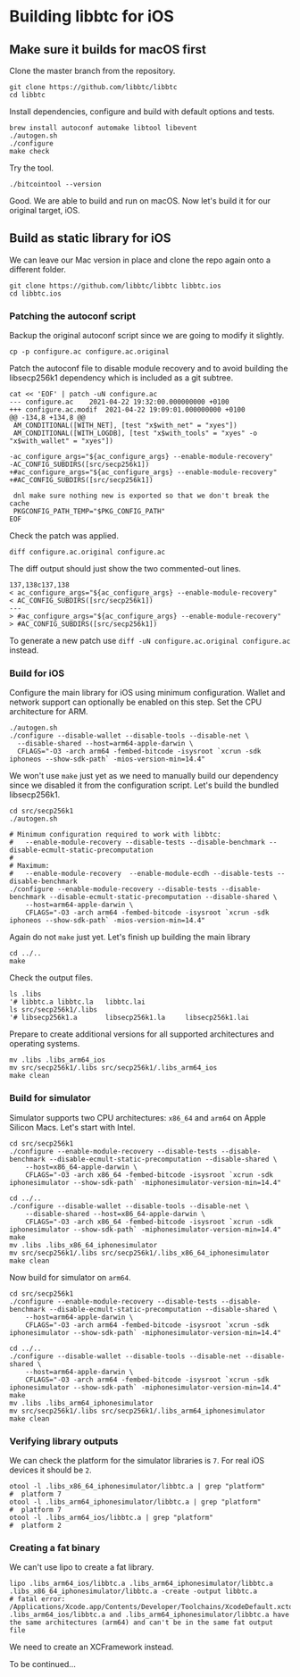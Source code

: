 # Building libbtc for iOS

## Make sure it builds for macOS first

Clone the master branch from the repository.

    git clone https://github.com/libbtc/libbtc
    cd libbtc

Install dependencies, configure and build with default options and tests.

    brew install autoconf automake libtool libevent
    ./autogen.sh
    ./configure
    make check

Try the tool.

    ./bitcointool --version

Good. We are able to build and run on macOS. Now let's build it for our original target, iOS.

## Build as static library for iOS

We can leave our Mac version in place and clone the repo again onto a different folder.

    git clone https://github.com/libbtc/libbtc libbtc.ios
    cd libbtc.ios

### Patching the autoconf script

Backup the original autoconf script since we are going to modify it slightly.

    cp -p configure.ac configure.ac.original

Patch the autoconf file to disable module recovery and to avoid building the libsecp256k1 dependency which is included as a git subtree.

    cat << 'EOF' | patch -uN configure.ac
    --- configure.ac	2021-04-22 19:32:00.000000000 +0100
    +++ configure.ac.modif	2021-04-22 19:09:01.000000000 +0100
    @@ -134,8 +134,8 @@
     AM_CONDITIONAL([WITH_NET], [test "x$with_net" = "xyes"])
     AM_CONDITIONAL([WITH_LOGDB], [test "x$with_tools" = "xyes" -o "x$with_wallet" = "xyes"])

    -ac_configure_args="${ac_configure_args} --enable-module-recovery"
    -AC_CONFIG_SUBDIRS([src/secp256k1])
    +#ac_configure_args="${ac_configure_args} --enable-module-recovery"
    +#AC_CONFIG_SUBDIRS([src/secp256k1])

     dnl make sure nothing new is exported so that we don't break the cache
     PKGCONFIG_PATH_TEMP="$PKG_CONFIG_PATH"
    EOF

Check the patch was applied.

    diff configure.ac.original configure.ac 

The diff output should just show the two commented-out lines.

    137,138c137,138
    < ac_configure_args="${ac_configure_args} --enable-module-recovery"
    < AC_CONFIG_SUBDIRS([src/secp256k1])
    ---
    > #ac_configure_args="${ac_configure_args} --enable-module-recovery"
    > #AC_CONFIG_SUBDIRS([src/secp256k1])

To generate a new patch use `diff -uN configure.ac.original configure.ac` instead.

### Build for iOS

Configure the main library for iOS using minimum configuration. Wallet and network support can optionally be enabled on this step.
Set the CPU architecture for ARM. 

    ./autogen.sh
    ./configure --disable-wallet --disable-tools --disable-net \
      --disable-shared --host=arm64-apple-darwin \
      CFLAGS="-O3 -arch arm64 -fembed-bitcode -isysroot `xcrun -sdk iphoneos --show-sdk-path` -mios-version-min=14.4"
      
We won't use `make` just yet as we need to manually build our dependency since we disabled it from the configuration script. Let's build the bundled libsecp256k1.

    cd src/secp256k1
    ./autogen.sh

    # Minimum configuration required to work with libbtc:
    #   --enable-module-recovery --disable-tests --disable-benchmark --disable-ecmult-static-precomputation
    #
    # Maximum:
    #   --enable-module-recovery  --enable-module-ecdh --disable-tests --disable-benchmark
    ./configure --enable-module-recovery --disable-tests --disable-benchmark --disable-ecmult-static-precomputation --disable-shared \
        --host=arm64-apple-darwin \
        CFLAGS="-O3 -arch arm64 -fembed-bitcode -isysroot `xcrun -sdk iphoneos --show-sdk-path` -mios-version-min=14.4"

Again do not `make` just yet. Let's finish up building the main library

    cd ../..
    make

Check the output files.

    ls .libs
    '# libbtc.a	libbtc.la	libbtc.lai
    ls src/secp256k1/.libs
    '# libsecp256k1.a		libsecp256k1.la		libsecp256k1.lai

Prepare to create additional versions for all supported architectures and operating systems.

    mv .libs .libs_arm64_ios
    mv src/secp256k1/.libs src/secp256k1/.libs_arm64_ios
    make clean
    
### Build for simulator

Simulator supports two CPU architectures: `x86_64` and `arm64` on Apple Silicon Macs. Let's start with Intel.

    cd src/secp256k1
    ./configure --enable-module-recovery --disable-tests --disable-benchmark --disable-ecmult-static-precomputation --disable-shared \
        --host=x86_64-apple-darwin \
        CFLAGS="-O3 -arch x86_64 -fembed-bitcode -isysroot `xcrun -sdk iphonesimulator --show-sdk-path` -miphonesimulator-version-min=14.4"

    cd ../..
    ./configure --disable-wallet --disable-tools --disable-net \
        --disable-shared --host=x86_64-apple-darwin \
        CFLAGS="-O3 -arch x86_64 -fembed-bitcode -isysroot `xcrun -sdk iphonesimulator --show-sdk-path` -miphonesimulator-version-min=14.4"
    make
    mv .libs .libs_x86_64_iphonesimulator
    mv src/secp256k1/.libs src/secp256k1/.libs_x86_64_iphonesimulator
    make clean
    
Now build for simulator on `arm64`.

    cd src/secp256k1
    ./configure --enable-module-recovery --disable-tests --disable-benchmark --disable-ecmult-static-precomputation --disable-shared \
        --host=arm64-apple-darwin \
        CFLAGS="-O3 -arch arm64 -fembed-bitcode -isysroot `xcrun -sdk iphonesimulator --show-sdk-path` -miphonesimulator-version-min=14.4"

    cd ../..
    ./configure --disable-wallet --disable-tools --disable-net --disable-shared \
        --host=arm64-apple-darwin \
        CFLAGS="-O3 -arch arm64 -fembed-bitcode -isysroot `xcrun -sdk iphonesimulator --show-sdk-path` -miphonesimulator-version-min=14.4"
    make
    mv .libs .libs_arm64_iphonesimulator
    mv src/secp256k1/.libs src/secp256k1/.libs_arm64_iphonesimulator
    make clean

### Verifying library outputs

We can check the platform for the simulator libraries is `7`. For real iOS devices it should be `2`. 

    otool -l .libs_x86_64_iphonesimulator/libbtc.a | grep "platform"
    #  platform 7
    otool -l .libs_arm64_iphonesimulator/libbtc.a | grep "platform"
    #  platform 7
    otool -l .libs_arm64_ios/libbtc.a | grep "platform"
    #  platform 2

### Creating a fat binary

We can't use lipo to create a fat library.

    lipo .libs_arm64_ios/libbtc.a .libs_arm64_iphonesimulator/libbtc.a .libs_x86_64_iphonesimulator/libbtc.a -create -output libbtc.a
    # fatal error: /Applications/Xcode.app/Contents/Developer/Toolchains/XcodeDefault.xctoolchain/usr/bin/lipo: .libs_arm64_ios/libbtc.a and .libs_arm64_iphonesimulator/libbtc.a have the same architectures (arm64) and can't be in the same fat output file

We need to create an XCFramework instead.

To be continued…
